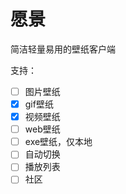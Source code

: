 # 愿景

简洁轻量易用的壁纸客户端

支持：

- [ ] 图片壁纸
- [x] gif壁纸
- [x] 视频壁纸
- [ ] web壁纸
- [ ] exe壁纸，仅本地
- [ ] 自动切换
- [ ] 播放列表
- [ ] 社区
